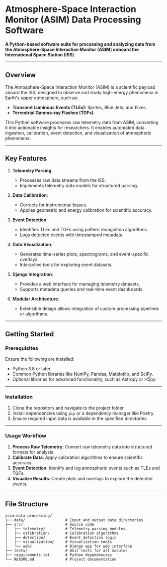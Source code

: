 # Atmosphere-Space Interaction Monitor (ASIM) Data Processing Software

**A Python-based software suite for processing and analyzing data from the Atmosphere-Space Interaction Monitor (ASIM) onboard the International Space Station (ISS).**

---

## Overview

The Atmosphere-Space Interaction Monitor (ASIM) is a scientific payload aboard the ISS, designed to observe and study high-energy phenomena in Earth's upper atmosphere, such as:

- **Transient Luminous Events (TLEs):** Sprites, Blue Jets, and Elves.
- **Terrestrial Gamma-ray Flashes (TGFs).**

This Python software processes raw telemetry data from ASIM, converting it into actionable insights for researchers. It enables automated data ingestion, calibration, event detection, and visualization of atmospheric phenomena.

---

## Key Features

1. **Telemetry Parsing**:
   - Processes raw data streams from the ISS.
   - Implements telemetry data models for structured parsing.

2. **Data Calibration**:
   - Corrects for instrumental biases.
   - Applies geometric and energy calibration for scientific accuracy.

3. **Event Detection**:
   - Identifies TLEs and TGFs using pattern recognition algorithms.
   - Logs detected events with timestamped metadata.

4. **Data Visualization**:
   - Generates time-series plots, spectrograms, and event-specific overlays.
   - Interactive tools for exploring event datasets.

5. **Django Integration**:
   - Provides a web interface for managing telemetry datasets.
   - Supports metadata queries and real-time event dashboards.

6. **Modular Architecture**:
   - Extensible design allows integration of custom processing pipelines or algorithms.

---

## Getting Started

### Prerequisites

Ensure the following are installed:

- Python 3.8 or later.
- Common Python libraries like NumPy, Pandas, Matplotlib, and SciPy.
- Optional libraries for advanced functionality, such as Astropy or H5py.

---

### Installation

1. Clone the repository and navigate to the project folder.
2. Install dependencies using `pip` or a dependency manager like Poetry.
3. Ensure required input data is available in the specified directories.

---

### Usage Workflow

1. **Process Raw Telemetry**: Convert raw telemetry data into structured formats for analysis.
2. **Calibrate Data**: Apply calibration algorithms to ensure scientific accuracy.
3. **Event Detection**: Identify and log atmospheric events such as TLEs and TGFs.
4. **Visualize Results**: Create plots and overlays to explore the detected events.

---

## File Structure

```plaintext
asim-data-processing/
├── data/                  # Input and output data directories
├── src/                   # Source code
│   ├── telemetry/         # Telemetry parsing modules
│   ├── calibration/       # Calibration algorithms
│   ├── detection/         # Event detection logic
│   ├── visualization/     # Visualization tools
│   └── web/               # Django app for web interface
├── tests/                 # Unit tests for all modules
├── requirements.txt       # Python dependencies
└── README.md              # Project documentation
